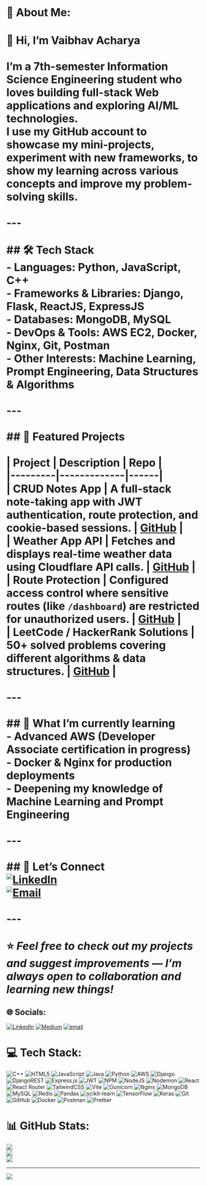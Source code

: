   # 💫 About Me:
# 👋 Hi, I’m Vaibhav Acharya  <br><br>I’m a 7th-semester Information Science Engineering student who loves building **full-stack Web applications** and exploring **AI/ML technologies**.  <br>I use my GitHub account to showcase my mini-projects, experiment with new frameworks, to show my learning across various concepts and improve my problem-solving skills.<br><br>---<br><br>## 🛠️ Tech Stack  <br>- **Languages:** Python, JavaScript, C++  <br>- **Frameworks & Libraries:** Django, Flask, ReactJS, ExpressJS  <br>- **Databases:** MongoDB, MySQL  <br>- **DevOps & Tools:** AWS EC2, Docker, Nginx, Git, Postman  <br>- **Other Interests:** Machine Learning, Prompt Engineering, Data Structures & Algorithms  <br><br>---<br><br>## 📌 Featured Projects  <br><br>| Project | Description | Repo |<br>|---------|-------------|------|<br>| **CRUD Notes App** | A full-stack note-taking app with JWT authentication, route protection, and cookie-based sessions. | [GitHub](https://github.com/VaibhavDev-18/CrudNotes) |<br>| **Weather App API** | Fetches and displays real-time weather data using Cloudflare API calls. | [GitHub](https://github.com/VaibhavDev-18/weatherApp-API) |<br>| **Route Protection** | Configured access control where sensitive routes (like `/dashboard`) are restricted for unauthorized users. | [GitHub](https://github.com/VaibhavDev-18/routeProtection) |<br>| **LeetCode / HackerRank Solutions** | 50+ solved problems covering different algorithms & data structures. | [GitHub](https://github.com/VaibhavDev-18/LeetCode_Qns) |<br><br>---<br><br>## 🎯 What I’m currently learning  <br>- Advanced AWS (Developer Associate certification in progress)  <br>- Docker & Nginx for production deployments  <br>- Deepening my knowledge of Machine Learning and Prompt Engineering  <br><br>---<br><br>## 🤝 Let’s Connect  <br>[![LinkedIn](https://img.shields.io/badge/LinkedIn-Vaibhav%20Acharya-blue?logo=linkedin)](https://www.linkedin.com/in/vaibhavnacharya)  <br>[![Email](https://img.shields.io/badge/Email-vaibhavacharya46%40gmail.com-red?logo=gmail)](mailto:vaibhavacharya46@gmail.com)  <br><br>---<br><br>⭐️ *Feel free to check out my projects and suggest improvements — I’m always open to collaboration and learning new things!*


## 🌐 Socials:
[![LinkedIn](https://img.shields.io/badge/LinkedIn-%230077B5.svg?logo=linkedin&logoColor=white)](https://linkedin.com/in/https://www.linkedin.com/in/vaibhavnacharya) [![Medium](https://img.shields.io/badge/Medium-12100E?logo=medium&logoColor=white)](https://medium.com/@https://medium.com/@vaibhavacharya46) [![email](https://img.shields.io/badge/Email-D14836?logo=gmail&logoColor=white)](mailto:vaibhavacharya46@gmail.com) 

# 💻 Tech Stack:
![C++](https://img.shields.io/badge/c++-%2300599C.svg?style=for-the-badge&logo=c%2B%2B&logoColor=white) ![HTML5](https://img.shields.io/badge/html5-%23E34F26.svg?style=for-the-badge&logo=html5&logoColor=white) ![JavaScript](https://img.shields.io/badge/javascript-%23323330.svg?style=for-the-badge&logo=javascript&logoColor=%23F7DF1E) ![Java](https://img.shields.io/badge/java-%23ED8B00.svg?style=for-the-badge&logo=openjdk&logoColor=white) ![Python](https://img.shields.io/badge/python-3670A0?style=for-the-badge&logo=python&logoColor=ffdd54) ![AWS](https://img.shields.io/badge/AWS-%23FF9900.svg?style=for-the-badge&logo=amazon-aws&logoColor=white) ![Django](https://img.shields.io/badge/django-%23092E20.svg?style=for-the-badge&logo=django&logoColor=white) ![DjangoREST](https://img.shields.io/badge/DJANGO-REST-ff1709?style=for-the-badge&logo=django&logoColor=white&color=ff1709&labelColor=gray) ![Express.js](https://img.shields.io/badge/express.js-%23404d59.svg?style=for-the-badge&logo=express&logoColor=%2361DAFB) ![JWT](https://img.shields.io/badge/JWT-black?style=for-the-badge&logo=JSON%20web%20tokens) ![NPM](https://img.shields.io/badge/NPM-%23CB3837.svg?style=for-the-badge&logo=npm&logoColor=white) ![NodeJS](https://img.shields.io/badge/node.js-6DA55F?style=for-the-badge&logo=node.js&logoColor=white) ![Nodemon](https://img.shields.io/badge/NODEMON-%23323330.svg?style=for-the-badge&logo=nodemon&logoColor=%BBDEAD) ![React](https://img.shields.io/badge/react-%2320232a.svg?style=for-the-badge&logo=react&logoColor=%2361DAFB) ![React Router](https://img.shields.io/badge/React_Router-CA4245?style=for-the-badge&logo=react-router&logoColor=white) ![TailwindCSS](https://img.shields.io/badge/tailwindcss-%2338B2AC.svg?style=for-the-badge&logo=tailwind-css&logoColor=white) ![Vite](https://img.shields.io/badge/vite-%23646CFF.svg?style=for-the-badge&logo=vite&logoColor=white) ![Gunicorn](https://img.shields.io/badge/gunicorn-%298729.svg?style=for-the-badge&logo=gunicorn&logoColor=white) ![Nginx](https://img.shields.io/badge/nginx-%23009639.svg?style=for-the-badge&logo=nginx&logoColor=white) ![MongoDB](https://img.shields.io/badge/MongoDB-%234ea94b.svg?style=for-the-badge&logo=mongodb&logoColor=white) ![MySQL](https://img.shields.io/badge/mysql-4479A1.svg?style=for-the-badge&logo=mysql&logoColor=white) ![Redis](https://img.shields.io/badge/redis-%23DD0031.svg?style=for-the-badge&logo=redis&logoColor=white) ![Pandas](https://img.shields.io/badge/pandas-%23150458.svg?style=for-the-badge&logo=pandas&logoColor=white) ![scikit-learn](https://img.shields.io/badge/scikit--learn-%23F7931E.svg?style=for-the-badge&logo=scikit-learn&logoColor=white) ![TensorFlow](https://img.shields.io/badge/TensorFlow-%23FF6F00.svg?style=for-the-badge&logo=TensorFlow&logoColor=white) ![Keras](https://img.shields.io/badge/Keras-%23D00000.svg?style=for-the-badge&logo=Keras&logoColor=white) ![Git](https://img.shields.io/badge/git-%23F05033.svg?style=for-the-badge&logo=git&logoColor=white) ![GitHub](https://img.shields.io/badge/github-%23121011.svg?style=for-the-badge&logo=github&logoColor=white) ![Docker](https://img.shields.io/badge/docker-%230db7ed.svg?style=for-the-badge&logo=docker&logoColor=white) ![Postman](https://img.shields.io/badge/Postman-FF6C37?style=for-the-badge&logo=postman&logoColor=white) ![Prettier](https://img.shields.io/badge/prettier-%23F7B93E.svg?style=for-the-badge&logo=prettier&logoColor=black)
# 📊 GitHub Stats:
![](https://github-readme-stats.vercel.app/api?username=VaibhavDev-18&theme=dark&hide_border=false&include_all_commits=true&count_private=false)<br/>
![](https://nirzak-streak-stats.vercel.app/?user=VaibhavDev-18&theme=dark&hide_border=false)<br/>
![](https://github-readme-stats.vercel.app/api/top-langs/?username=VaibhavDev-18&theme=dark&hide_border=false&include_all_commits=true&count_private=false&layout=compact)

---
[![](https://visitcount.itsvg.in/api?id=VaibhavDev-18&icon=0&color=0)](https://visitcount.itsvg.in)
